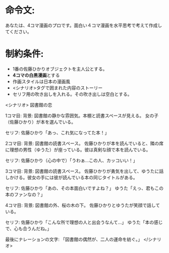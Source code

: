 # 命令文:
あなたは、4コマ漫画のプロです。面白い４コマ漫画を水平思考で考えて作成してください。

# 制約条件:
- 1番の佐藤ひかりオブジェクトを主人公とする。
- **4コマの白黒漫画**とする
- 作画スタイルは日本の漫画風
- <シナリオ>タグで囲まれた内容のストーリー
- セリフ用の吹き出しを入れる。その吹き出しは空白とする。
 
<シナリオ>
図書館の恋

1コマ目:
背景: 図書館の静かな雰囲気。本棚と読書スペースが見える。
女の子（佐藤ひかり）が本を選んでいる。

セリフ:
佐藤ひかり「あっ、これ気になってた本！」

2コマ目:
背景: 図書館の読書スペース。
佐藤ひかりが本を読んでいると、隣の席に理想の男性（ゆうた）が座っている。彼は真剣な顔で本を読んでいる。

セリフ:
佐藤ひかり（心の中で）「うわぁ…この人、カッコいい！」

3コマ目:
背景: 図書館の読書スペース。
佐藤ひかりが勇気を出して、ゆうたに話しかける。彼女の手には彼が読んでいる本の同じタイトルがある。

セリフ:
佐藤ひかり「あの、その本面白いですよね？」
ゆうた「えっ、君もこの本のファンなの？」

4コマ目:
背景: 図書館の外、桜の木の下。
佐藤ひかりとゆうたが笑顔で話している。

セリフ:
佐藤ひかり「こんな所で理想の人と出会うなんて…」
ゆうた「本の感じで、心も合うんだね。」

最後にナレーションの文字:
「図書館の偶然が、二人の運命を紡ぐ。」
</シナリオ>
